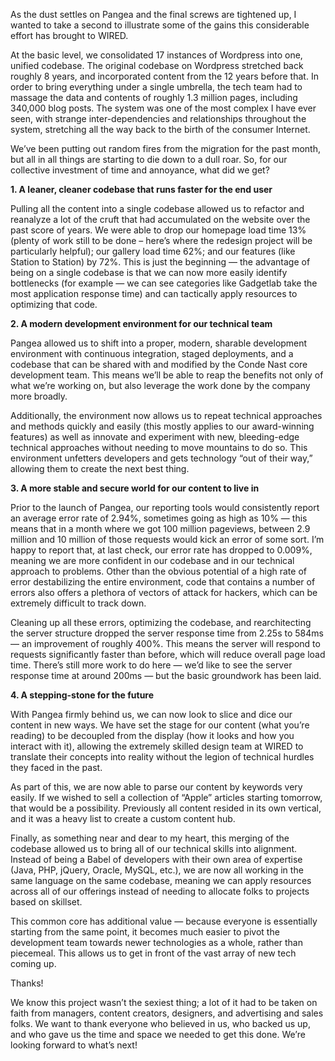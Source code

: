 As the dust settles on Pangea and the final screws are tightened up, I wanted to take a second to illustrate some of the gains this considerable effort has brought to WIRED.

At the basic level, we consolidated 17 instances of Wordpress into one, unified codebase.  The original codebase on Wordpress stretched back roughly 8 years, and incorporated content from the 12 years before that.  In order to bring everything under a single umbrella, the tech team had to massage the data and contents of roughly 1.3 million pages,  including 340,000 blog posts.  The system was one of the most complex I have ever seen, with strange inter-dependencies and relationships throughout the system, stretching all the way back to the birth of the consumer Internet.

We’ve been putting out random fires from the migration for the past month, but all in all things are starting to die down to a dull roar.  So, for our collective investment of time and annoyance, what did we get?

**1.  A leaner, cleaner codebase that runs faster for the end user**

Pulling all the content into a single codebase allowed us to refactor and reanalyze a lot of the cruft that had accumulated on the website over the past score of years.  We were able to drop our homepage load time 13% (plenty of work still to be done – here’s where the redesign project will be particularly helpful); our gallery load time 62%; and our features (like Station to Station) by 72%.  This is just the beginning — the advantage of being on a single codebase is that we can now more easily identify bottlenecks (for example — we can see categories like Gadgetlab take the most application response time) and can tactically apply resources to optimizing that code.

**2.  A modern development environment for our technical team**

Pangea allowed us to shift into a proper, modern, sharable development environment with continuous integration, staged deployments, and a codebase that can be shared with and modified by the Conde Nast core development team.  This means we’ll be able to reap the benefits not only of what we’re working on, but also leverage the work done by the company more broadly.  

Additionally, the environment now allows us to repeat technical approaches and methods quickly and easily (this mostly applies to our award-winning features) as well as innovate and experiment with new, bleeding-edge technical approaches without needing to move mountains to do so.   This environment unfetters developers and gets technology “out of their way,” allowing them to create the next best thing.

**3.  A more stable and secure world for our content to live in**

Prior to the launch of Pangea, our reporting tools would consistently report an average error rate of 2.94%, sometimes going as high as 10% — this means that in a month where we got 100 million pageviews, between 2.9 million and 10 million of those requests would kick an error of some sort.  I’m happy to report that, at last check, our error rate has dropped to 0.009%, meaning we are more confident in our codebase and in our technical approach to problems.  Other than the obvious potential of a high rate of error destabilizing the entire environment, code that contains a number of errors also offers a plethora of vectors of attack for hackers, which can be extremely difficult to track down. 

Cleaning up all these errors, optimizing the codebase, and rearchitecting the server structure dropped the server response time from 2.25s to 584ms — an improvement of roughly 400%.  This means the server will respond to requests significantly faster than before, which will reduce overall page load time.  There’s still more work to do here — we’d like to see the server response time at around 200ms — but the basic groundwork has been laid.

**4.  A stepping-stone for the future**

With Pangea firmly behind us, we can now look to slice and dice our content in new ways.  We have set the stage for our content (what you’re reading) to be decoupled from the display (how it looks and how you interact with it), allowing the extremely skilled design team at WIRED to translate their concepts into reality without the legion of technical hurdles they faced in the past. 

As part of this, we are now able to parse our content by keywords very easily.  If we wished to sell a collection of “Apple” articles starting tomorrow, that would be a possibility.  Previously all content resided in its own vertical, and it was a heavy list to create a custom content hub.

Finally, as something near and dear to my heart, this merging of the codebase allowed us to bring all of our technical skills into alignment.  Instead of being a Babel of developers with their own area of expertise (Java, PHP, jQuery, Oracle, MySQL, etc.), we are now all working in the same language on the same codebase, meaning we can apply resources across all of our offerings instead of needing to allocate folks to projects based on skillset.  

This common core has additional value — because everyone is essentially starting from the same point, it becomes much easier to pivot the development team towards newer technologies as a whole, rather than piecemeal.  This allows us to get in front of the vast array of new tech coming up.  

Thanks!

We know this project wasn’t the sexiest thing; a lot of it had to be taken on faith from managers, content creators, designers, and advertising and sales folks.  We want to thank everyone who believed in us, who backed us up, and who gave us the time and space we needed to get this done.  We’re looking forward to what’s next! 

